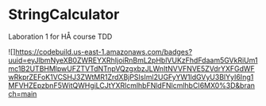 # StringCalculator
Laboration 1 for HÅ course TDD

![]https://codebuild.us-east-1.amazonaws.com/badges?uuid=eyJlbmNyeXB0ZWREYXRhIjoiRnBmL2pHblVUKzFhdFdaam5GVkRiUm1mc1B2UTBHMlpwUFZTVTdNTnpVQzgxbzJLWnltNVVFNVE5ZVdrYXFGdWFwRkprZEFoK1VCSHJ3ZWtMR1ZrdXBjPSIsIml2UGFyYW1ldGVyU3BlYyI6Ing1MFVHZEpzbnF5WitQWHgiLCJtYXRlcmlhbFNldFNlcmlhbCI6MX0%3D&branch=main
